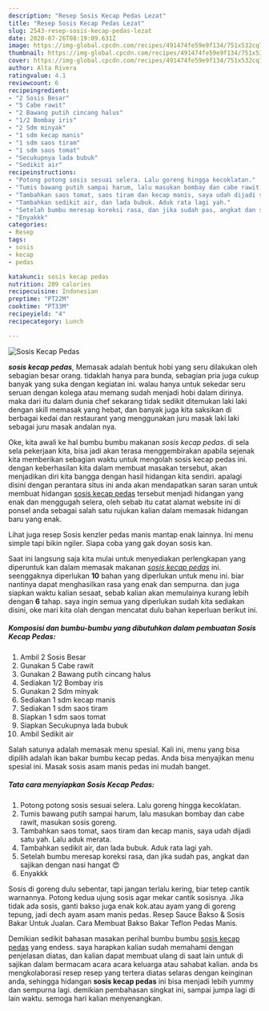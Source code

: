 ```yaml
---
description: "Resep Sosis Kecap Pedas Lezat"
title: "Resep Sosis Kecap Pedas Lezat"
slug: 2543-resep-sosis-kecap-pedas-lezat
date: 2020-07-26T08:19:09.631Z
image: https://img-global.cpcdn.com/recipes/491474fe59e9f134/751x532cq70/sosis-kecap-pedas-foto-resep-utama.jpg
thumbnail: https://img-global.cpcdn.com/recipes/491474fe59e9f134/751x532cq70/sosis-kecap-pedas-foto-resep-utama.jpg
cover: https://img-global.cpcdn.com/recipes/491474fe59e9f134/751x532cq70/sosis-kecap-pedas-foto-resep-utama.jpg
author: Alta Rivera
ratingvalue: 4.1
reviewcount: 6
recipeingredient:
- "2 Sosis Besar"
- "5 Cabe rawit"
- "2 Bawang putih cincang halus"
- "1/2 Bombay iris"
- "2 Sdm minyak"
- "1 sdm kecap manis"
- "1 sdm saos tiram"
- "1 sdm saos tomat"
- "Secukupnya lada bubuk"
- "Sedikit air"
recipeinstructions:
- "Potong potong sosis sesuai selera. Lalu goreng hingga kecoklatan."
- "Tumis bawang putih sampai harum, lalu masukan bombay dan cabe rawit, masukan sosis goreng."
- "Tambahkan saos tomat, saos tiram dan kecap manis, saya udah dijadi satu yah. Lalu aduk merata."
- "Tambahkan sedikit air, dan lada bubuk. Aduk rata lagi yah."
- "Setelah bumbu meresap koreksi rasa, dan jika sudah pas, angkat dan sajikan dengan nasi hangat 😍"
- "Enyakkk"
categories:
- Resep
tags:
- sosis
- kecap
- pedas

katakunci: sosis kecap pedas 
nutrition: 209 calories
recipecuisine: Indonesian
preptime: "PT22M"
cooktime: "PT33M"
recipeyield: "4"
recipecategory: Lunch

---
```



![Sosis Kecap Pedas](https://img-global.cpcdn.com/recipes/491474fe59e9f134/751x532cq70/sosis-kecap-pedas-foto-resep-utama.jpg)

<b><i>sosis kecap pedas</i></b>, Memasak adalah bentuk hobi yang seru dilakukan oleh sebagian besar orang. tidaklah hanya para bunda, sebagian pria juga cukup banyak yang suka dengan kegiatan ini. walau hanya untuk sekedar seru seruan dengan kolega atau memang sudah menjadi hobi dalam dirinya. maka dari itu dalam dunia chef sekarang tidak sedikit ditemukan laki laki dengan skill memasak yang hebat, dan banyak juga kita saksikan di berbagai kedai dan restaurant yang menggunakan juru masak laki laki sebagai juru masak andalan nya.

Oke, kita awali ke hal bumbu bumbu makanan <i>sosis kecap pedas</i>. di sela sela pekerjaan kita, bisa jadi akan terasa menggembirakan apabila sejenak kita memberikan sebagian waktu untuk mengolah sosis kecap pedas ini. dengan keberhasilan kita dalam membuat masakan tersebut, akan menjadikan diri kita bangga dengan hasil hidangan kita sendiri. apalagi disini dengan perantara situs ini anda akan mendapatkan saran saran untuk membuat hidangan <u>sosis kecap pedas</u> tersebut menjadi hidangan yang enak dan menggugah selera, oleh sebab itu catat alamat website ini di ponsel anda sebagai salah satu rujukan kalian dalam memasak hidangan baru yang enak.

Lihat juga resep Sosis kenzler pedas manis mantap enak lainnya. Ini menu simple tapi bikin ngiler. Siapa coba yang gak doyan sosis kan.


Saat ini langsung saja kita mulai untuk menyediakan perlengkapan yang diperuntuk kan dalam memasak makanan <u><i>sosis kecap pedas</i></u> ini. seenggaknya diperlukan <b>10</b> bahan yang diperlukan untuk menu ini. biar nantinya dapat menghasilkan rasa yang enak dan sempurna. dan juga siapkan waktu kalian sesaat, sebab kalian akan memulainya kurang lebih dengan <b>6</b> tahap. saya ingin semua yang diperlukan sudah kita sediakan disini, oke mari kita olah dengan mencatat dulu bahan keperluan berikut ini.

<!--inarticleads1-->

##### Komposisi dan bumbu-bumbu yang dibutuhkan dalam pembuatan Sosis Kecap Pedas:

1. Ambil 2 Sosis Besar
1. Gunakan 5 Cabe rawit
1. Gunakan 2 Bawang putih cincang halus
1. Sediakan 1/2 Bombay iris
1. Gunakan 2 Sdm minyak
1. Sediakan 1 sdm kecap manis
1. Sediakan 1 sdm saos tiram
1. Siapkan 1 sdm saos tomat
1. Siapkan Secukupnya lada bubuk
1. Ambil Sedikit air


Salah satunya adalah memasak menu spesial. Kali ini, menu yang bisa dipilih adalah ikan bakar bumbu kecap pedas. Anda bisa menyajikan menu spesial ini. Masak sosis asam manis pedas ini mudah banget. 

<!--inarticleads2-->

##### Tata cara menyiapkan Sosis Kecap Pedas:

1. Potong potong sosis sesuai selera. Lalu goreng hingga kecoklatan.
1. Tumis bawang putih sampai harum, lalu masukan bombay dan cabe rawit, masukan sosis goreng.
1. Tambahkan saos tomat, saos tiram dan kecap manis, saya udah dijadi satu yah. Lalu aduk merata.
1. Tambahkan sedikit air, dan lada bubuk. Aduk rata lagi yah.
1. Setelah bumbu meresap koreksi rasa, dan jika sudah pas, angkat dan sajikan dengan nasi hangat 😍
1. Enyakkk


Sosis di goreng dulu sebentar, tapi jangan terlalu kering, biar tetep cantik warnannya. Potong kedua ujung sosis agar mekar cantik sosisnya. Jika tidak ada sosis, ganti bakso juga enak kok.atau ayam yang di goreng tepung, jadi dech ayam asam manis pedas. Resep Sauce Bakso &amp; Sosis Bakar Untuk Jualan. Cara Membuat Bakso Bakar Teflon Pedas Manis. 

Demikian sedikit bahasan masakan perihal bumbu bumbu <u>sosis kecap pedas</u> yang endess. saya harapkan kalian sudah memahami dengan penjelasan diatas, dan kalian dapat membuat ulang di saat lain untuk di sajikan dalam bermacam acara acara keluarga atau sahabat kalian. anda bs mengkolaborasi resep resep yang tertera diatas selaras dengan keinginan anda, sehingga hidangan <b>sosis kecap pedas</b> ini bisa menjadi lebih yummy dan sempurna lagi. demikian pembahasan singkat ini, sampai jumpa lagi di lain waktu. semoga hari kalian menyenangkan.
